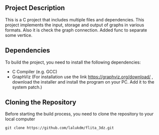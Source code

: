 ## Project Description

This is a C project that includes multiple files and dependencies. This project implements the input, storage and output of graphs in various formats. Also it is check the graph connection. Added func to separate some vertice.

## Dependencies

To build the project, you need to install the following dependencies:
* C Compiler (e.g. GCC)
* GraphViz (For installation use the link https://graphviz.org/download/ , download the installer and install the program on your PC. Add it to the system patch.)

## Cloning the Repository

Before starting the build process, you need to clone the repository to your local computer

``` git clone https://github.com/lalukdm/flita_3dz.git ```
